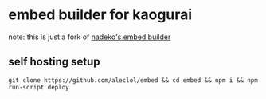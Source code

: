 # embed builder for kaogurai
note: this is just a fork of [nadeko's embed builder](https://gitlab.com/Kwoth/embed-visualizer)

## self hosting setup
```git clone https://github.com/aleclol/embed && cd embed && npm i && npm run-script deploy```

